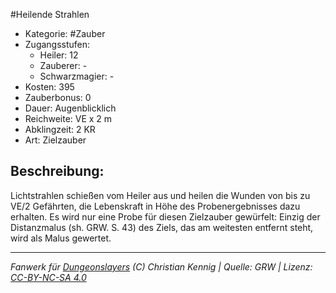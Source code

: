 #Heilende Strahlen  
- Kategorie: #Zauber  
- Zugangsstufen:  
  - Heiler: 12  
  - Zauberer: -  
  - Schwarzmagier: -  
- Kosten: 395  
- Zauberbonus: 0  
- Dauer: Augenblicklich  
- Reichweite: VE x 2 m  
- Abklingzeit: 2 KR  
- Art: Zielzauber     

## Beschreibung:
Lichtstrahlen schießen vom Heiler aus und heilen die Wunden von bis zu VE/2 Gefährten, die Lebenskraft in Höhe des Probenergebnisses dazu erhalten. Es wird nur eine Probe für diesen Zielzauber gewürfelt: Einzig der Distanzmalus (sh. GRW. S. 43) des Ziels, das am weitesten entfernt steht, wird als Malus gewertet.


___
*Fanwerk für [Dungeonslayers](https://www.dungeonslayers.net/) (C) Christian Kennig | Quelle: GRW | Lizenz: [CC-BY-NC-SA 4.0](https://creativecommons.org/licenses/by-nc-sa/4.0/deed.de)*